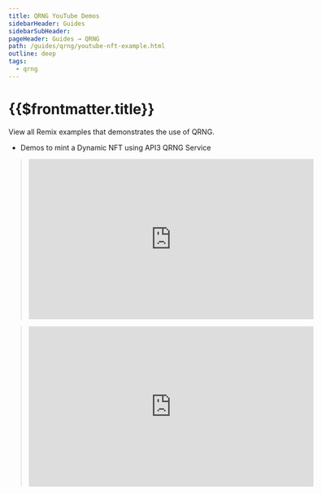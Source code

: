 ```yaml
---
title: QRNG YouTube Demos
sidebarHeader: Guides
sidebarSubHeader:
pageHeader: Guides → QRNG
path: /guides/qrng/youtube-nft-example.html
outline: deep
tags:
  - qrng
---
```


<PageHeader/>

# {{$frontmatter.title}}

View all Remix examples that demonstrates the use of QRNG.

- Demos to mint a Dynamic NFT using API3 QRNG Service

> <iframe width="560" height="315" src="https://www.youtube-nocookie.com/embed/hnQ5Hd-EGbQ" title="YouTube video player" frameborder="0" allow="accelerometer; autoplay; clipboard-write; encrypted-media; gyroscope; picture-in-picture" allowfullscreen></iframe>

> <iframe width="560" height="315" src="https://www.youtube.com/embed/SZm1apO9Bqw" title="YouTube video player" frameborder="0" allow="accelerometer; autoplay; clipboard-write; encrypted-media; gyroscope; picture-in-picture; web-share" allowfullscreen></iframe>
